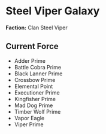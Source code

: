 # Steel Viper Galaxy
**Faction:** Clan Steel Viper
## Current Force
- Adder Prime
- Battle Cobra Prime
- Black Lanner Prime
- Crossbow Prime
- Elemental Point
- Executioner Prime
- Kingfisher Prime
- Mad Dog Prime
- Timber Wolf Prime
- Vapor Eagle
- Viper Prime
